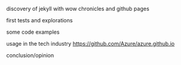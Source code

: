 discovery of jekyll with wow chronicles and github pages

first tests and explorations

some code examples

usage in the tech industry
    https://github.com/Azure/azure.github.io


conclusion/opinion